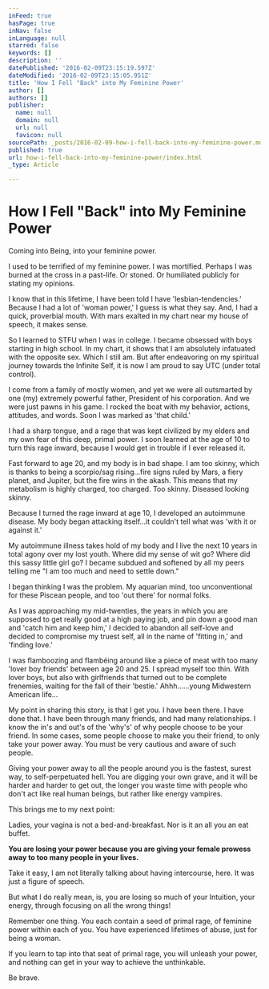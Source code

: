 ```yaml
---
inFeed: true
hasPage: true
inNav: false
inLanguage: null
starred: false
keywords: []
description: ''
datePublished: '2016-02-09T23:15:19.597Z'
dateModified: '2016-02-09T23:15:05.951Z'
title: 'How I Fell "Back" into My Feminine Power'
author: []
authors: []
publisher:
  name: null
  domain: null
  url: null
  favicon: null
sourcePath: _posts/2016-02-09-how-i-fell-back-into-my-feminine-power.md
published: true
url: how-i-fell-back-into-my-feminine-power/index.html
_type: Article

---
```

# How I Fell "Back" into My Feminine Power

Coming into Being, into your feminine power.

I used to be terrified of my feminine power. I was mortified. Perhaps I was burned at the cross in a past-life. Or stoned. Or humiliated publicly for stating my opinions.

I know that in this lifetime, I have been told I have 'lesbian-tendencies.' Because I had a lot of 'woman power,' I guess is what they say. And, I had a quick, proverbial mouth. With mars exalted in my chart near my house of speech, it makes sense.

So I learned to STFU when I was in college. I became obsessed with boys starting in high school. In my chart, it shows that I am absolutely infatuated with the opposite sex. Which I still am. But after endeavoring on my spiritual journey towards the Infinite Self, it is now I am proud to say UTC (under total control). 

I come from a family of mostly women, and yet we were all outsmarted by one (my) extremely powerful father, President of his corporation. And we were just pawns in his game. I rocked the boat with my behavior, actions, attitudes, and words. Soon I was marked as 'that child.'

I had a sharp tongue, and a rage that was kept civilized by my elders and my own fear of this deep, primal power. I soon learned at the age of 10 to turn this rage inward, because I would get in trouble if I ever released it.

Fast forward to age 20, and my body is in bad shape. I am too skinny, which is thanks to being a scorpio/sag rising...fire signs ruled by Mars, a fiery planet, and Jupiter, but the fire wins in the akash. This means that my metabolism is highly charged, too charged. Too skinny. Diseased looking skinny.

Because I turned the rage inward at age 10, I developed an autoimmune disease. My body began attacking itself...it couldn't tell what was 'with it or against it.'

My autoimmune illness takes hold of my body and I live the next 10 years in total agony over my lost youth. Where did my sense of wit go? Where did this sassy little girl go? I became subdued and softened by all my peers telling me "I am too much and need to settle down."

I began thinking I was the problem. My aquarian mind, too unconventional for these Piscean people, and too 'out there' for normal folks.

As I was approaching my mid-twenties, the years in which you are supposed to get really good at a high paying job, and pin down a good man and 'catch him and keep him,'  I decided to abandon all self-love and decided to compromise my truest self, all in the name of 'fitting in,' and 'finding love.'

I was flamboozing and flambéing around like a piece of meat with too many 'lover boy friends' between age 20 and 25\. I spread myself too thin. With lover boys, but also with girlfriends that turned out to be complete frenemies, waiting for the fall of their 'bestie.' Ahhh......young Midwestern American life...

My point in sharing this story, is that I get you. I have been there. I have done that. I have been through many friends, and had many relationships. I know the in's and out's of the 'why's' of why people choose to be your friend. In some cases, some people choose to make you their friend, to only take your power away. You must be very cautious and aware of such people.

Giving your power away to all the people around you is the fastest, surest way, to self-perpetuated hell. You are digging your own grave, and it will be harder and harder to get out, the longer you waste time with people who don't act like real human beings, but rather like energy vampires.

This brings me to my next point:

Ladies, your vagina is not a bed-and-breakfast. Nor is it an all you an eat buffet. 

**You are losing your power because you are giving your female prowess away to too many people in your lives.**

Take it easy, I am not literally talking about having intercourse, here. It was just a figure of speech.

But what I do really mean, is, you are losing so much of your Intuition, your energy, through focusing on all the wrong things!

Remember one thing. You each contain a seed of primal rage, of feminine power within each of you. You have experienced lifetimes of abuse, just for being a woman. 

If you learn to tap into that seat of primal rage, you will unleash your power, and nothing can get in your way to achieve the unthinkable.

Be brave.